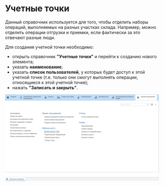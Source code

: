 # Учетные точки

Данный справочник используется для того, чтобы отделить наборы операций, выполняемых на разных участках склада. Например, можно отделить операции отгрузки и приемки, если фактически за это отвечают разные люди.

Для создания учетной точки необходимо:

- открыть справочник **"Учетные точки"** и перейти к созданию нового элемента;
- указать **наименование**;
- указать **список пользователей**, у которых будет доступ к этой учетной точке (т.е. только они смогут выполнять операции, относящиеся к этой учетной точке);
- нажать **"Записать и закрыть"**.

![](AccountingPoint.assets/1.gif)